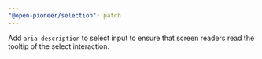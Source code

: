 ```yaml
---
"@open-pioneer/selection": patch
---
```


Add `aria-description` to select input to ensure that screen readers read the tooltip of the select interaction.
